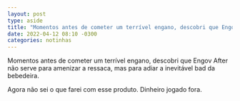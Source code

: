 ```yaml
---
layout: post
type: aside
title: "Momentos antes de cometer um terrível engano, descobri que Engov After…"
date: 2022-04-12 08:10 -0300
categories: notinhas
---
```

Momentos antes de cometer um terrível engano, descobri que Engov After não serve para amenizar a ressaca, mas para adiar a inevitável bad da bebedeira.

Agora não sei o que farei com esse produto. Dinheiro jogado fora.